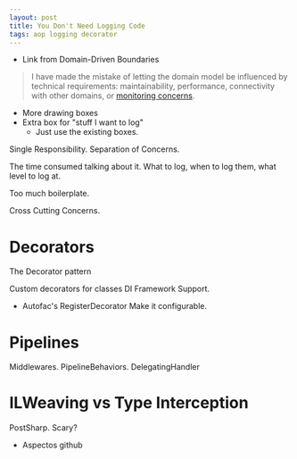 ```yaml
---
layout: post
title: You Don't Need Logging Code
tags: aop logging decorator
---
```


- Link from Domain-Driven Boundaries
> I have made the mistake of letting the domain model be influenced by technical requirements: maintainability, performance, connectivity with other domains, or [monitoring concerns](/dont-need-logging-code.md).

- More drawing boxes
- Extra box for "stuff I want to log"
    - Just use the existing boxes.

Single Responsibility. Separation of Concerns.

The time consumed talking about it. What to log, when to log them, what level to log at.

Too much boilerplate.

Cross Cutting Concerns.

# Decorators

The Decorator pattern 

Custom decorators for classes
DI Framework Support.
- Autofac's RegisterDecorator
Make it configurable.

# Pipelines

Middlewares. PipelineBehaviors.
DelegatingHandler

# ILWeaving vs Type Interception

PostSharp. Scary?

- Aspectos github